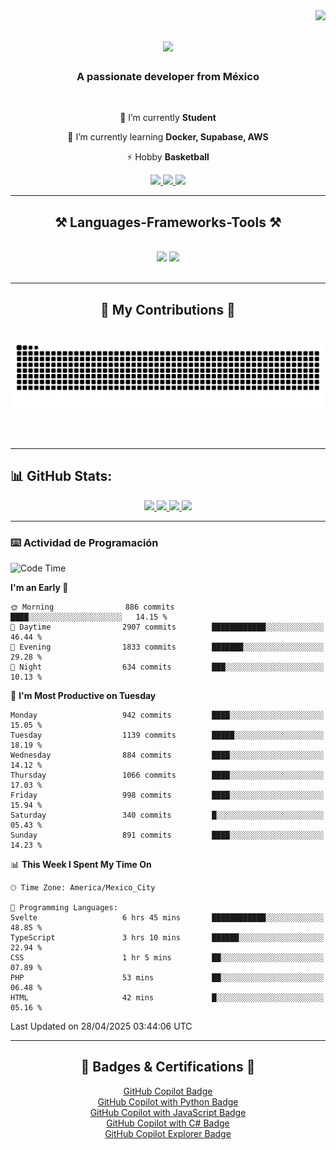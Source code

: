 <img align="right" src="https://visitor-badge.laobi.icu/badge?page_id=jorge-ivan-jimenez-reyes.jorge-ivan-jimenez-reyes" />

<h1 align="center">
    <img src="https://readme-typing-svg.herokuapp.com/?font=Righteous&size=35&center=true&vCenter=true&width=500&height=70&duration=4000&lines=Hi+There!+👋;+I'm+Jorge+Jimenez!;" />
</h1>

<h3 align="center">A passionate developer from México</h3>

<br/>

<div align="center">
 
 🔭 I’m currently **Student**
 
 🌱 I’m currently learning **Docker, Supabase, AWS**

⚡ Hobby **Basketball**

</div>
 
<div align="center"> 
  <a href="mailto:jorgeivanjimenez27@gmail.com">
    <img src="https://img.shields.io/badge/Gmail-333333?style=for-the-badge&logo=gmail&logoColor=red" />
  </a>
  <a href="https://linkedin.com/in/jorge-jiménez-ing/" target="_blank">
    <img src="https://img.shields.io/badge/LinkedIn-0077B5?style=for-the-badge&logo=linkedin&logoColor=white" target="_blank" />
  </a>
  <a href="https://web-portfolio-github-io-git-main-jorges-projects-9c5910c1.vercel.app/" target="_blank">
     <img src="https://img.shields.io/badge/Portfolio-FF5722?style=for-the-badge&logo=todoist&logoColor=white" target="_blank" /> <!-- sqlite, safari, google-chrome are other good icon options -->
  </a>
</div>

 <hr/>
 
<h2 align="center">⚒️ Languages-Frameworks-Tools ⚒️</h2>
<br/>
<div align="center">
    <img src="https://skillicons.dev/icons?i=react,bootstrap,html,css,vscode,github,figma,tailwind,git" />
    <img src="https://skillicons.dev/icons?i=nodejs,python,javascript,cpp,cs,java,nextjs,mysql,swift" /><br>
</div>

<br/>
<hr/>

<h2 align="center">🐍 My Contributions 🐍</h2>
<br/>
<div align="center">
  <img alt="snake eating my contributions" src="https://raw.githubusercontent.com/jorge-ivan-jimenez-reyes/jorge-ivan-jimenez-reyes/output/github-contribution-grid-snake.svg" />
</div>

<br/><br/>

---

## 📊 GitHub Stats:

<div align="center">
  <a href="https://github.com/jorge-ivan-jimenez-reyes">
    <img src="https://github-profile-summary-cards.vercel.app/api/cards/profile-details?username=jorge-ivan-jimenez-reyes&theme=github_dark" />
  </a>
  <a href="https://github.com/jorge-ivan-jimenez-reyes">
    <img src="https://streak-stats.demolab.com?user=jorge-ivan-jimenez-reyes&theme=github-dark-blue&hide_border=true" />
  </a>
  <a href="https://github.com/jorge-ivan-jimenez-reyes">
    <img src="https://github-profile-summary-cards.vercel.app/api/cards/stats?username=jorge-ivan-jimenez-reyes&theme=github_dark" />
  </a>
  <a href="https://github.com/jorge-ivan-jimenez-reyes">
    <img src="https://github-readme-stats.vercel.app/api/top-langs/?username=jorge-ivan-jimenez-reyes&langs_count=10&layout=compact&theme=github_dark" />
  </a>
</div>

---
### ⌨️ Actividad de Programación

<!--START_SECTION:waka-->
![Code Time](http://img.shields.io/badge/Code%20Time-188%20hrs%2049%20mins-blue)

**I'm an Early 🐤** 

```text
🌞 Morning                886 commits         ████░░░░░░░░░░░░░░░░░░░░░   14.15 % 
🌆 Daytime                2907 commits        ████████████░░░░░░░░░░░░░   46.44 % 
🌃 Evening                1833 commits        ███████░░░░░░░░░░░░░░░░░░   29.28 % 
🌙 Night                  634 commits         ███░░░░░░░░░░░░░░░░░░░░░░   10.13 % 
```
📅 **I'm Most Productive on Tuesday** 

```text
Monday                   942 commits         ████░░░░░░░░░░░░░░░░░░░░░   15.05 % 
Tuesday                  1139 commits        █████░░░░░░░░░░░░░░░░░░░░   18.19 % 
Wednesday                884 commits         ████░░░░░░░░░░░░░░░░░░░░░   14.12 % 
Thursday                 1066 commits        ████░░░░░░░░░░░░░░░░░░░░░   17.03 % 
Friday                   998 commits         ████░░░░░░░░░░░░░░░░░░░░░   15.94 % 
Saturday                 340 commits         █░░░░░░░░░░░░░░░░░░░░░░░░   05.43 % 
Sunday                   891 commits         ████░░░░░░░░░░░░░░░░░░░░░   14.23 % 
```


📊 **This Week I Spent My Time On** 

```text
🕑︎ Time Zone: America/Mexico_City

💬 Programming Languages: 
Svelte                   6 hrs 45 mins       ████████████░░░░░░░░░░░░░   48.85 % 
TypeScript               3 hrs 10 mins       ██████░░░░░░░░░░░░░░░░░░░   22.94 % 
CSS                      1 hr 5 mins         ██░░░░░░░░░░░░░░░░░░░░░░░   07.89 % 
PHP                      53 mins             ██░░░░░░░░░░░░░░░░░░░░░░░   06.48 % 
HTML                     42 mins             █░░░░░░░░░░░░░░░░░░░░░░░░   05.16 % 
```


 Last Updated on 28/04/2025 03:44:06 UTC
<!--END_SECTION:waka-->

---

<h2 align="center">📜 Badges & Certifications 📜</h2>
<div align="center">
    <a href="https://learn.microsoft.com/api/achievements/share/es-es/JorgeIvnJimnezReyes-3099/KLF5MC3B?sharingId=3B7A7279380A3971">
        GitHub Copilot Badge
    </a><br>
    <a href="https://learn.microsoft.com/api/achievements/share/es-es/JorgeIvnJimnezReyes-3099/W7DAUJGN?sharingId=3B7A7279380A3971">
        GitHub Copilot with Python Badge
    </a><br>
    <a href="https://learn.microsoft.com/api/achievements/share/es-es/JorgeIvnJimnezReyes-3099/W7DA64LN?sharingId=3B7A7279380A3971">
        GitHub Copilot with JavaScript Badge
    </a><br>
    <a href="https://learn.microsoft.com/api/achievements/share/es-es/JorgeIvnJimnezReyes-3099/HRKYQGN8?sharingId=3B7A7279380A3971">
        GitHub Copilot with C# Badge
    </a><br>
    <a href="https://learn.microsoft.com/api/achievements/share/es-es/JorgeIvnJimnezReyes-3099/JCR6BFPT?sharingId=3B7A7279380A3971">
        GitHub Copilot Explorer Badge
    </a><br>

